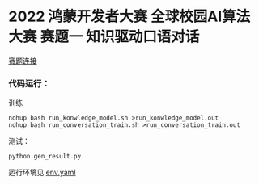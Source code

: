 # 2022 鸿蒙开发者大赛 全球校园AI算法大赛 赛题一 知识驱动口语对话

[赛题连接](https://developer.huawei.com/consumer/cn/activity/starAI2022/algo/competition.html#/preliminary/info/004/introduction)



### 代码运行：

训练

```
nohup bash run_konwledge_model.sh >run_konwledge_model.out
nohup bash run_conversation_train.sh >run_conversation_train.out
```

测试：

```
python gen_result.py
```



运行环境见 [env.yaml](env.yaml)

